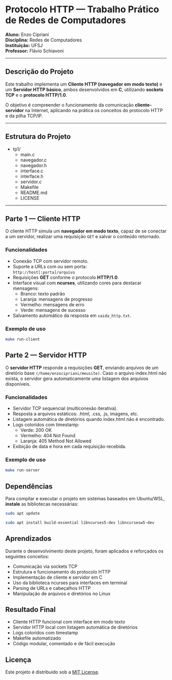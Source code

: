# Protocolo HTTP — Trabalho Prático de Redes de Computadores

**Aluno:** Enzo Cipriani  
**Disciplina:** Redes de Computadores  
**Instituição:** UFSJ  
**Professor:** Flávio Schiavoni

---

## Descrição do Projeto

Este trabalho implementa um **Cliente HTTP (navegador em modo texto)** e um **Servidor HTTP básico**, ambos desenvolvidos em **C**, utilizando **sockets TCP** e o **protocolo HTTP/1.0**.

O objetivo é compreender o funcionamento da comunicação **cliente-servidor** na Internet, aplicando na prática os conceitos do protocolo HTTP e da pilha TCP/IP.

---

## Estrutura do Projeto

- tp1/
  - main.c
  - navegador.c
  - navegador.h
  - interface.c
  - interface.h
  - servidor.c
  - Makefile
  - README.md
  - LICENSE

---

## Parte 1 — Cliente HTTP

O cliente HTTP simula um **navegador em modo texto**, capaz de se conectar a um servidor, realizar uma requisição `GET` e salvar o conteúdo retornado.

### Funcionalidades

- Conexão TCP com servidor remoto.
- Suporte a URLs com ou sem porta:  
  `http://host[:porta]/arquivo`
- Requisições **GET** conforme o protocolo **HTTP/1.0**.
- Interface visual com **ncurses**, utilizando cores para destacar mensagens:
  - Branco: texto padrão
  - Laranja: mensagens de progresso
  - Vermelho: mensagens de erro
  - Verde: mensagens de sucesso
- Salvamento automático da resposta em `saida_http.txt`.

### Exemplo de uso

```bash
make run-client
```

## Parte 2 — Servidor HTTP

O **servidor HTTP** responde a requisições **GET**, enviando arquivos de um diretório base `(/home/enzocipriani/meusite)`.
Caso o arquivo index.html não exista, o servidor gera automaticamente uma listagem dos arquivos disponíveis.

### Funcionalidades

- Servidor TCP sequencial (multiconexão iterativa).
- Resposta a arquivos estáticos: .html, .css, .js, imagens, etc.
- Listagem automática de diretórios quando index.html não é encontrado.
- Logs coloridos com timestamp:
  - Verde: 200 OK
  - Vermelho: 404 Not Found
  - Laranja: 405 Method Not Allowed
- Exibição de data e hora em cada requisição recebida.

### Exemplo de uso

```bash
make run-server
```

## Dependências

Para compilar e executar o projeto em sistemas baseados em Ubuntu/WSL, **instale** as bibliotecas necessárias:

```bash
sudo apt update
```

```bash
sudo apt install build-essential libncurses5-dev libncursesw5-dev
```

## Aprendizados

Durante o desenvolvimento deste projeto, foram aplicados e reforçados os seguintes conceitos:

- Comunicação via sockets TCP
- Estrutura e funcionamento do protocolo HTTP
- Implementação de cliente e servidor em C
- Uso da biblioteca ncurses para interfaces em terminal
- Parsing de URLs e cabeçalhos HTTP
- Manipulação de arquivos e diretórios no Linux

## Resultado Final

- Cliente HTTP funcional com interface em modo texto
- Servidor HTTP local com listagem automática de diretórios
- Logs coloridos com timestamp
- Makefile automatizado
- Código modular, comentado e de fácil execução

## Licença

Este projeto é distribuído sob a [MIT License](LICENSE).
